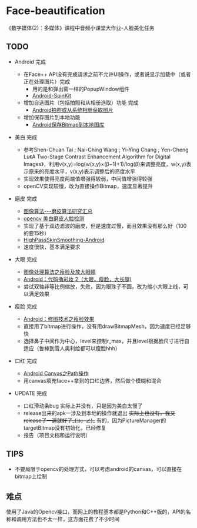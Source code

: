 # Face-beautification
   《数字媒体(2)：多媒体》课程中音频小课堂大作业-人脸美化任务
    
## TODO
   - Android 完成
       - 在Face++ API没有完成请求之前不允许UI操作，或者说显示加载中（或者正在处理图片）完成
           - 用的是和弹出窗一样的PopupWindow组件
           - [Android-SpinKit](https://github.com/ybq/Android-SpinKit)
       - 增加自选图片（包括拍照和从相册选取）功能 完成
           - [Android拍照或从系统相册获取图片](https://www.jianshu.com/p/4c3cff20ebbc)
       - 增加保存图片到本地功能
           - [Android保存Bitmap到本地图库](https://blog.csdn.net/z1246300949/article/details/50681435)
   - 美白 完成
       - 参考Shen-Chuan Tai ; Nai-Ching Wang ; Yi-Ying Chang ; Yen-Cheng Lu《A Two-Stage Contrast Enhancement Algorithm for Digital Images》，利用v(x,y)=log(w(x,y)×(β−1)+1)/log(β)来调整亮度，w(x,y)表示原来的亮度水平，v(x,y)表示调整后的亮度水平
       - 实现效果使得亮度两端值增强得较弱，中间值增强得较强
       - openCV实现较慢，改为直接操作Bitmap，速度显著提升
   
   - 磨皮 完成
       - [图像算法---磨皮算法研究汇总](https://blog.csdn.net/trent1985/article/details/50496969)
       - [opencv 美白磨皮人脸检测](https://blog.csdn.net/zhangqipu000/article/details/53260647)
       - 实现了基于双边滤波的磨皮，但是速度过慢，而且效果没有那么好（100的要15秒）
       - [HighPassSkinSmoothing-Android](https://github.com/msoftware/HighPassSkinSmoothing-Android)
       - 速度很快，基本满足要求
   - 大眼 完成
       - [图像处理算法之瘦脸及放大眼睛](https://blog.csdn.net/grafx/article/details/70232797?locationNum=11&fps=1)
       - [Android：代码撸彩妆 2（大眼，瘦脸，大长腿)](https://juejin.im/post/5d5ff49bf265da03d42fae9c)
       - 尝试双轴非等比例缩放，失败，因为眼珠子不圆，改为缩小大眼上线，可以满足效果
   - 瘦脸 完成
       - [Android：修图技术之瘦脸效果](https://mp.weixin.qq.com/s?__biz=MzIwMzYwMTk1NA%3D%3D&mid=2247489371&idx=1&sn=0174082ea4a53de46f7880add8141aed)
       - 直接用了bitmap进行操作，没有用drawBitmapMesh，因为速度已经足够快
       - 选择鼻子中间作为中心，level来控制r\_max，并且level根据脸尺寸进行自适应（鲁棒到雪人奥利给都可以瘦脸hhh）
   - 口红 完成
       - [Android Canvas之Path操作](https://www.jianshu.com/p/9ad3aaae0c63)
       - 用canvas填充face++拿到的口红边界，然后做个模糊和混合
       
   - UPDATE 完成
       - 口红滑动条bug 实际上并没有，只是因为美白太慢了
       - release出来的apk一涉及到本地的操作就退出 ~~实际上也没有，我又release了一遍就好了_(:з」∠)_~~ 有的，因为PictureManager的targetBitmap没有初始化，已经修复
       - 报告（项目文档和运行说明）
    
## TIPS
   - 不要局限于opencv的处理方式，可以考虑android的canvas，可以直接在bitmap上绘制
    
    
## 难点
   使用了Java的Opencv接口，而网上的教程基本都是Python和C++版的，API的名称和调用方法也不太一样，这方面花费了不少时间
